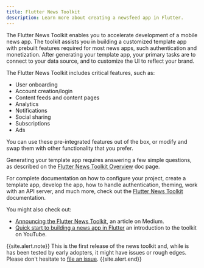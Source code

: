 ```yaml
---
title: Flutter News Toolkit
description: Learn more about creating a newsfeed app in Flutter.
---
```


The Flutter News Toolkit enables you to accelerate
development of a mobile news app.
The toolkit assists you in building a customized
template app with prebuilt features required
for most news apps, such authentication and
monetization. After generating your
template app, your primary tasks are to connect to your
data source, and to customize the UI to reflect
your brand.

The Flutter News Toolkit includes critical features,
such as:

* User onboarding
* Account creation/login
* Content feeds and content pages
* Analytics
* Notifications
* Social sharing
* Subscriptions
* Ads

You can use these pre-integrated features out of the box,
or modify and swap them with other functionality that
you prefer.

Generating your template app requires answering
a few simple questions, as described on the
[Flutter News Toolkit Overview][toolkit] doc page.

For complete documentation on how to configure your project,
create a template app, develop the app, how to
handle authentication, theming, work with an API
server, and much more, check out the
[Flutter News Toolkit][toolkit] documentation.

You might also check out:

* [Announcing the Flutter News Toolkit][blog],
  an article on Medium.
* [Quick start to building a news app in Flutter][video]
  an introduction to the toolkit on YouTube.

{{site.alert.note}}
  This is the first release of the news toolkit and,
  while is has been tested by early adopters, it
  might have issues or rough edges. Please don't
  hesitate to [file an issue][].
{{site.alert.end}}

[toolkit]: https://flutter.github.io/news_toolkit/
[blog]: {{site.flutter-medium}}/announcing-the-flutter-news-toolkit-180a0d32c012
[video]: {{yt-watch}}?v=dukRAS-OUMM
[file an issue]: {{site.repo.flutter}}/issues
